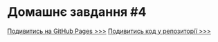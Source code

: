 # Домашнє завдання #4
[Подивитись на GitHub Pages >>>](https://attygoit.github.io/goit-markup-hw-04/)
[Подивитись код у репозиторії >>>]()